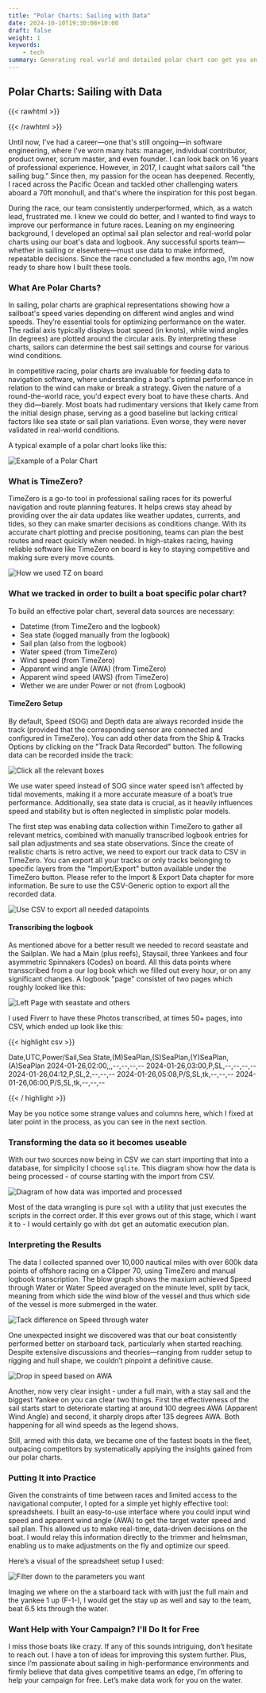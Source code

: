 ```yaml
---
title: "Polar Charts: Sailing with Data"
date: 2024-10-10T19:30:08+10:00
draft: false
weight: 1
keywords: 
    - tech
summary: Generating real world and detailed polar chart can get you an edge in semi- and professional sailing..
---
```


## Polar Charts: Sailing with Data

{{< rawhtml >}}

{{< /rawhtml >}}

Until now, I've had a career—one that's still ongoing—in software engineering, where I've worn many hats: manager, individual contributor, product owner, scrum master, and even founder. I can look back on 16 years of professional experience. However, in 2017, I caught what sailors call "the sailing bug." Since then, my passion for the ocean has deepened. Recently, I raced across the Pacific Ocean and tackled other challenging waters aboard a 70ft monohull, and that's where the inspiration for this post began.

During the race, our team consistently underperformed, which, as a watch lead, frustrated me. I knew we could do better, and I wanted to find ways to improve our performance in future races. Leaning on my engineering background, I developed an optimal sail plan selector and real-world polar charts using our boat's data and logbook. Any successful sports team—whether in sailing or elsewhere—must use data to make informed, repeatable decisions. Since the race concluded a few months ago, I’m now ready to share how I built these tools.

### What Are Polar Charts?

In sailing, polar charts are graphical representations showing how a sailboat's speed varies depending on different wind angles and wind speeds. They’re essential tools for optimizing performance on the water. The radial axis typically displays boat speed (in knots), while wind angles (in degrees) are plotted around the circular axis. By interpreting these charts, sailors can determine the best sail settings and course for various wind conditions.

In competitive racing, polar charts are invaluable for feeding data to navigation software, where understanding a boat's optimal performance in relation to the wind can make or break a strategy. Given the nature of a round-the-world race, you'd expect every boat to have these charts. And they did—barely. Most boats had rudimentary versions that likely came from the initial design phase, serving as a good baseline but lacking critical factors like sea state or sail plan variations. Even worse, they were never validated in real-world conditions.

A typical example of a polar chart looks like this:

![Example of a Polar Chart](images/polar_chart_example.png#center)


### What is TimeZero?

TimeZero is a go-to tool in professional sailing races for its powerful navigation and route planning features. It helps crews stay ahead by providing over the air data updates like weather updates, currents, and tides, so they can make smarter decisions as conditions change. With its accurate chart plotting and precise positioning, teams can plan the best routes and react quickly when needed. In high-stakes racing, having reliable software like TimeZero on board is key to staying competitive and making sure every move counts.

![How we used TZ on board](images/tz.jpg#center)

### What we tracked in order to built a boat specific polar chart?

To build an effective polar chart, several data sources are necessary:

- Datetime (from TimeZero and the logbook)
- Sea state (logged manually from the logbook)
- Sail plan (also from the logbook)
- Water speed (from TimeZero)
- Wind speed (from TimeZero)
- Apparent wind angle (AWA) (from TimeZero)
- Apparent wind speed (AWS) (from TimeZero)
- Wether we are under Power or not (from Logbook)

#### TimeZero Setup

By default, Speed (SOG) and Depth data are always recorded inside the track (provided that the corresponding sensor are connected and configured in TimeZero). You can add other data from the Ship & Tracks Options by clicking on the "Track Data Recorded" button. The following data can be recorded inside the track:

![Click all the relevant boxes](images/record_track_data.png#center)

We use water speed instead of SOG since water speed isn’t affected by tidal movements, making it a more accurate measure of a boat’s true performance. Additionally, sea state data is crucial, as it heavily influences speed and stability but is often neglected in simplistic polar models.

The first step was enabling data collection within TimeZero to gather all relevant metrics, combined with manually transcribed logbook entries for sail plan adjustments and sea state observations.
Since the create of realistic charts is retro active, we need to export our track data to CSV in TimeZero.
You can export all your tracks or only tracks belonging to specific layers from the "Import/Export" button available under the TimeZero button. Please refer to the Import & Export Data chapter for more information. Be sure to use the CSV-Generic option to export all the recorded data.

![Use CSV to export all needed datapoints](images/export_track_data.png#center)

#### Transcribing the logbook

As mentioned above for a better result we needed to record seastate and the Sailplan. We had a Main (plus reefs), Staysail, three Yankees and four asymmetric Spinnakers (Codes) on board. All this data points where transscribed from a our log book which we filled out every hour, or on any significant changes. A logbook "page" consistet of two pages which roughly looked like this:

![Left Page with seastate and others](images/logbook_both.png#center)

I used Fiverr to have these Photos transcribed, at times 50+ pages, into CSV, which ended up look like this:

{{< highlight csv  >}}

Date,UTC,Power/Sail,Sea State,(M)SeaPlan,(S)SeaPlan,(Y)SeaPlan,(A)SeaPlan
2024-01-26,02:00,,,--,--,--,--
2024-01-26,03:00,P,SL,--,--,--,--
2024-01-26,04:12,P,SL,2,--,--,--
2024-01-26,05:08,P/S,SL,tk,--,--,--
2024-01-26,06:00,P/S,SL,tk,--,--,--

{{< / highlight >}}

May be you notice some strange values and columns here, which I fixed at later point in the process, as you can see in the next section. 

### Transforming the data so it becomes useable

With our two sources now being in CSV we can start importing that into a database, for simplicity I choose `sqlite`. This diagram show how the data is being processed - of course starting with the import from CSV. 

![Diagram of how data was imported and processed](images/diagram.png#center)

Most of the data wrangling is pure `sql` with a utility that just executes the scripts in the correct order. If this ever grows out of this stage, which I want it to - I would certainly go with `dbt` get an automatic execution plan.

### Interpreting the Results

The data I collected spanned over 10,000 nautical miles with over 600k data points of offshore racing on a Clipper 70, using TimeZero and manual logbook transcription. The blow graph shows the maxium achieved Speed through Water or Water Speed averaged on the minute level, split by tack, meaning from which side the wind blow of the vessel and thus which side of the vessel is more submerged in the water.

![Tack difference on Speed through water](images/tack.png#center)

One unexpected insight we discovered was that our boat consistently performed better on starboard tack, particularly when started reaching. Despite extensive discussions and theories—ranging from rudder setup to rigging and hull shape, we couldn’t pinpoint a definitive cause.

![Drop in speed based on AWA](images/yankee.png#center)

Another, now very clear insight - under a full main, with a stay sail and the biggest Yankee on you can clear two things. First the effectiveness of the sail starts start to deteriorate starting at around 100 degrees AWA (Apparent Wind Angle) and second, it sharply drops after 135 degrees AWA. Both happening for all wind speeds as the legend shows. 



Still, armed with this data, we became one of the fastest boats in the fleet, outpacing competitors by systematically applying the insights gained from our polar charts.

### Putting It into Practice

Given the constraints of time between races and limited access to the navigational computer, I opted for a simple yet highly effective tool: spreadsheets. I built an easy-to-use interface where you could input wind speed and apparent wind angle (AWA) to get the target water speed and sail plan. This allowed us to make real-time, data-driven decisions on the boat. I would relay this information directly to the trimmer and helmsman, enabling us to make adjustments on the fly and optimize our speed.

Here’s a visual of the spreadsheet setup I used:

![Filter down to the parameters you want](images/excel.png#center)

Imaging we where on the a starboard tack with with just the full main and the yankee 1 up (F-1-), I would get the stay up as well and say to the team, beat 6.5 kts through the water. 


### Want Help with Your Campaign? I'll Do It for Free

I miss those boats like crazy. If any of this sounds intriguing, don’t hesitate to reach out. I have a ton of ideas for improving this system further. Plus, since I’m passionate about sailing in high-performance environments and firmly believe that data gives competitive teams an edge, I’m offering to help your campaign for free. Let’s make data work for you on the water.